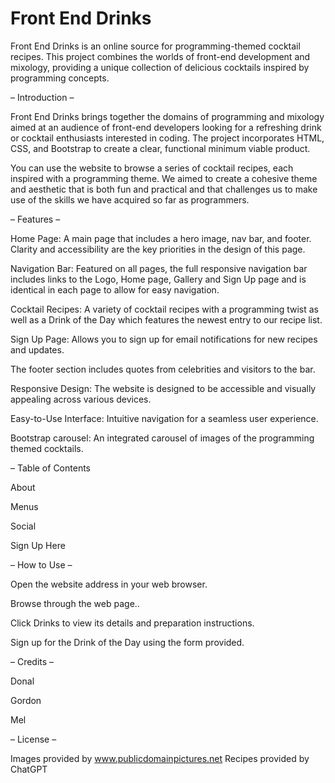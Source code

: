 # Front End Drinks

Front End Drinks is an online source for programming-themed cocktail recipes. This project combines the worlds of front-end development and mixology, providing a unique collection of delicious cocktails inspired by programming concepts.


– Introduction –

Front End Drinks brings together the domains of programming and mixology aimed at an audience of front-end developers looking for a refreshing drink or cocktail enthusiasts interested in coding. The project incorporates HTML, CSS, and Bootstrap to create a clear, functional minimum viable product.

You can use the website to browse a series of cocktail recipes, each inspired with a programming theme. We aimed to create a cohesive theme and aesthetic that is both fun and practical and that challenges us to make use of the skills we have acquired so far as programmers.


– Features –

Home Page: A main page that includes a hero image, nav bar, and footer. Clarity and accessibility are the key priorities in the design of this page.

Navigation Bar: Featured on all pages, the full responsive navigation bar includes links to the Logo, Home page, Gallery and Sign Up page and is identical in each page to allow for easy navigation.

Cocktail Recipes: A variety of cocktail recipes with a programming twist as well as a Drink of the Day which features the newest entry to our recipe list.

Sign Up Page: Allows you to sign up for email notifications for new recipes and updates.

The footer section includes quotes from celebrities and visitors to the bar.

Responsive Design: The website is designed to be accessible and visually appealing across various devices.

Easy-to-Use Interface: Intuitive navigation for a seamless user experience.

Bootstrap carousel: An integrated carousel of images of the programming themed cocktails.


– Table of Contents

About

Menus

Social

Sign Up Here

– How to Use –

Open the website address in your web browser.

Browse through the web page..

Click Drinks to view its details  and preparation instructions.

Sign up for the Drink of the Day using the form provided.

– Credits –

Donal

Gordon

Mel

– License –

Images provided by www.publicdomainpictures.net
Recipes provided by ChatGPT